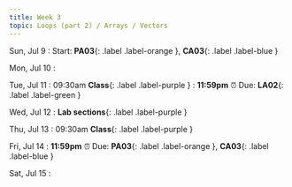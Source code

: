 ```yaml
---
title: Week 3
topic: Loops (part 2) / Arrays / Vectors
---
```

Sun, Jul 9
: Start: **PA03**{: .label .label-orange }, **CA03**{: .label .label-blue }


Mon, Jul 10
: 

Tue, Jul 11
: 09:30am **Class**{: .label .label-purple }
: **11:59pm**  ⏰  Due: **LA02**{: .label .label-green }


Wed, Jul 12
: **Lab sections**{: .label .label-purple }


Thu, Jul 13
: 09:30am **Class**{: .label .label-purple } 


Fri, Jul 14
: **11:59pm**  ⏰  Due: **PA03**{: .label .label-orange }, **CA03**{: .label .label-blue }

Sat, Jul 15
: 


